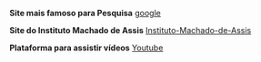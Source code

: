 **Site mais famoso para Pesquisa**
[google](http://google.com/)

**Site do Instituto Machado de Assis**
[Instituto-Machado-de-Assis](http://www.institutomachadodeassis.com.br/)

**Plataforma para assistir vídeos**
[Youtube](https://www.youtube.com/)
